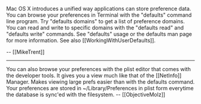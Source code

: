 

Mac OS X introduces a unified way applications can store preference data. You can browse your preferences in Terminal with the "defaults" command line program. Try "defaults domains" to get a list of preference domains. You can read and write to specific domains with the "defaults read" and "defaults write" commands. See "defaults" usage or the defaults man page for more information. See also [[WorkingWithUserDefaults]].

-- [[MikeTrent]]

----
You can also browse your preferences with the plist editor that comes with the developer tools.  It gives you a view much like that of the [[NetInfo]] Manager.  Makes viewing large prefs easier than with the defaults command.  Your preferences are stored in ~/Library/Preferences in plist form everytime the database is sync'ed with the filesystem.
-- [[ObjectiveMolz]]
